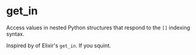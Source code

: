 # get_in

Access values in nested Python structures that respond to the `[]` indexing syntax.

Inspired by of Elixir's `get_in`. If you squint.
